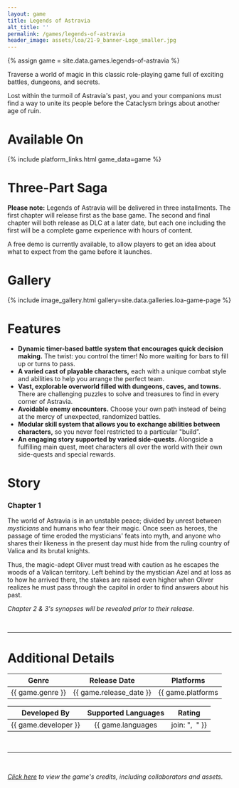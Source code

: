 ```yaml
---
layout: game
title: Legends of Astravia
alt_title: ''
permalink: /games/legends-of-astravia
header_image: assets/loa/21-9_banner-Logo_smaller.jpg
---
```

{% assign game = site.data.games.legends-of-astravia %}

Traverse a world of magic in this classic role-playing game full of exciting battles, dungeons, and secrets.

Lost within the turmoil of Astravia's past, you and your companions must find a way to unite its people before the Cataclysm brings about another age of ruin.

# Available On

{% include platform_links.html game_data=game %}

# Three-Part Saga
**Please note:** Legends of Astravia will be delivered in three installments. The first chapter will release first as the base game. The second and final chapter will both release as DLC at a later date, but each one including the first will be a complete game experience with hours of content.

A free demo is currently available, to allow players to get an idea about what to expect from the game before it launches.

# Gallery
{% include image_gallery.html gallery=site.data.galleries.loa-game-page %}

# Features
- **Dynamic timer-based battle system that encourages quick decision making.** The twist: you control the timer! No more waiting for bars to fill up or turns to pass.
- **A varied cast of playable characters,** each with a unique combat style and abilities to help you arrange the perfect team.
- **Vast, explorable overworld filled with dungeons, caves, and towns.** There are challenging puzzles to solve and treasures to find in every corner of Astravia.
- **Avoidable enemy encounters.** Choose your own path instead of being at the mercy of unexpected, randomized battles.
- **Modular skill system that allows you to exchange abilities between characters,** so you never feel restricted to a particular "build”.
- **An engaging story supported by varied side-quests.** Alongside a fulfilling main quest, meet characters all over the world with their own side-quests and special rewards.

# Story

### Chapter 1
The world of Astravia is in an unstable peace; divided by unrest between *mysticians* and humans who fear their magic. Once seen as heroes, the passage of time eroded the mysticians' feats into myth, and anyone who shares their likeness in the present day must hide from the ruling country of Valica and its brutal knights.

Thus, the magic-adept Oliver must tread with caution as he escapes the woods of a Valican territory. Left behind by the mystician Azel and at loss as to how he arrived there, the stakes are raised even higher when Oliver realizes he must pass through the capitol in order to find answers about his past.

*Chapter 2 & 3's synopses will be revealed prior to their release.*

<br>

---

<h1 class="center-text">Additional Details</h1>

| Genre | Release Date | Platforms |
|:---:|:---:|:---:|
| {{ game.genre }} | {{ game.release_date }} | {{ game.platforms | join: ",&nbsp;&nbsp;" }} |

| Developed By | Supported Languages | Rating |
|:---:|:---:|:---:|
| {{ game.developer }} | {{ game.languages | join: ",&nbsp;&nbsp;" }} | {{ game.rating }} |

<br>

---

<br>

*[Click here](/games/loa/credits) to view the game's credits, including collaborators and assets.*